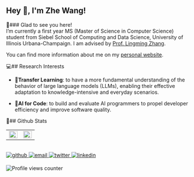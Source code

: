 ## Hey 👋, I'm Zhe Wang!  
  
🚀### Glad to see you here!  
I’m currently a first year MS (Master of Science in Computer Science) student from Siebel School of Computing and Data Science, University of Illinois Urbana-Champaign. I am advised by [Prof. Lingming Zhang](https://lingming.cs.illinois.edu).

You can find more information about me on my [personal website](https://zhewang2001.github.io).    

💻## Research Interests  
<div>

-  📘**Transfer Learning**: to have a more fundamental understanding of the behavior of large language models (LLMs), enabling their effective adaptation to knowledge-intensive and everyday scenarios.  
  

-  🤖**AI for Code**: to build and evaluate AI programmers to propel developer efficiency and improve software quality.  

</div>

📝## Github Stats  
<table><tr><td valign="top" width="50%">

<img src="https://github-readme-stats.vercel.app/api?username=zhewang2001&show_icons=true&count_private=true&hide_border=true" align="left" style="width: 100%" />

</td><td valign="top" width="50%">

<img src="https://github-readme-stats.vercel.app/api/top-langs/?username=zhewang2001&hide_border=true&layout=compact" align="left" style="width: 100%" />

</td></tr></table>  

<br/>  

<a href="https://github.com/zhewang2001" target="_blank">
<img src=https://img.shields.io/badge/github-%2324292e.svg?&style=for-the-badge&logo=github&logoColor=white alt=github style="margin-bottom: 5px;" />
</a>
<a href="mailto:zhe36@illinos.edu" target="_blank">
  <img src="https://img.shields.io/badge/email-%23D14836.svg?&style=for-the-badge&logo=gmail&logoColor=white" alt="email" style="margin-bottom: 5px;" />
</a>
<a href="https://twitter.com/zhewang_20" target="_blank">
<img src=https://img.shields.io/badge/twitter-%2300acee.svg?&style=for-the-badge&logo=twitter&logoColor=white alt=twitter style="margin-bottom: 5px;" />
</a>
<a href="https://linkedin.com/in/zhe-wang-67aa502a7" target="_blank">
<img src=https://img.shields.io/badge/linkedin-%231E77B5.svg?&style=for-the-badge&logo=linkedin&logoColor=white alt=linkedin style="margin-bottom: 5px;" />
</a>  

  

<br/>  

![Profile views counter](https://komarev.com/ghpvc/?username=zhewang2001&&style=flat-square)  
  

<br/>  


<br />

